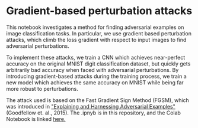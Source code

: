 # Gradient-based perturbation attacks
This notebook investigates a method for finding adversarial examples on image classification tasks. In particular, we use gradient based perturbation attacks, which climb the loss gradient with respect to input images to find adversarial perturbations.

To implement these attacks, we train a CNN which achieves near-perfect accuracy on the original MNIST digit classification dataset, but quickly gets arbitrarily bad accuracy when faced with adversarial perturbations. By introducing gradient-based attacks during the training process, we train a new model which achieves the same accuracy on MNIST while being far more robust to perturbations.

The attack used is based on the Fast Gradient Sign Method (FGSM), which was introduced in ["Explaining and Harnessing Adversarial Examples"](https://arxiv.org/pdf/1412.6572) (Goodfellow et. al., 2015). The .ipnyb is in this repository, and the Colab Notebook is linked [here.](https://colab.research.google.com/drive/1oGdR2ZkzLAYA3kRL4vVEUABqniptw10R#scrollTo=8AUCkL7xoUvy)
